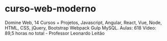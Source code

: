 # curso-web-moderno
Domine Web, 14 Cursos + Projetos, Javascript, Angular, React, Vue, Node, HTML, CSS, jQuery, Bootstrap Webpack Gulp MySQL. Aulas: 618 Vídeo: 89,5 horas no total - Professor Leonardo Leitão 
